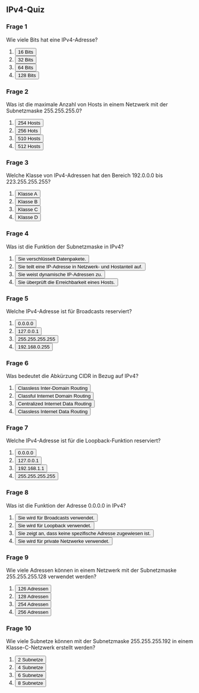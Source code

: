 ## IPv4-Quiz

### Frage 1

Wie viele Bits hat eine IPv4-Adresse?

<div id="question1">
  <ol>
    <li><button onclick="checkAnswer('question1', '', false)">16 Bits</button></li>
    <li><button onclick="checkAnswer('question1', 'Eine IPv4-Adresse besteht aus 32 Bits, die in vier Oktette zu je 8 Bits unterteilt sind.', true)">32 Bits</button></li>
	<li><button onclick="checkAnswer('question1', '', false)">64 Bits</button></li>
	<li><button onclick="checkAnswer('question1', '', false)">128 Bits</button></li>
    <p id="result_question1"></p>
</div>

### Frage 2

Was ist die maximale Anzahl von Hosts in einem Netzwerk mit der Subnetzmaske 255.255.255.0?

<div id="question2">
  <ol>
    <li><button onclick="checkAnswer('question2', 'Die Subnetzmaske 255.255.255.0 erlaubt 256 Adressen, von denen 2 für Netzwerk- und Broadcast-Adressen reserviert sind. Daher können 254 Hosts verwendet werden.', true)">254 Hosts</button></li>
    <li><button onclick="checkAnswer('question2', '', false)">256 Hots</button></li>
    <li><button onclick="checkAnswer('question2', '', false)">510 Hosts</button></li>
    <li><button onclick="checkAnswer('question2', '', false)">512 Hosts</button></li>
  </ol>
  <p id="result_question2"></p>
</div>

### Frage 3

Welche Klasse von IPv4-Adressen hat den Bereich 192.0.0.0 bis 223.255.255.255?

<div id="question3">
  <ol>
    <li><button onclick="checkAnswer('question3', '', false)">Klasse A</button></li>
    <li><button onclick="checkAnswer('question3', '', false)">Klasse B</button></li>
    <li><button onclick="checkAnswer('question3', 'Der Bereich 192.0.0.0 bis 223.255.255.255 gehört zur Klasse C, die für kleinere Netzwerke verwendet wird.', true)">Klasse C</button></li>
    <li><button onclick="checkAnswer('question3', '', false)">Klasse D</button></li>
  </ol>
  <p id="result_question3"></p>
</div>

### Frage 4

Was ist die Funktion der Subnetzmaske in IPv4?

<div id="question4">
  <ol>
    <li><button onclick="checkAnswer('question4', '', false)">Sie verschlüsselt Datenpakete.</button></li>
    <li><button onclick="checkAnswer('question4', 'Die Subnetzmaske teilt eine IPv4-Adresse in den Netzwerk- und Hostanteil auf, wodurch Subnetze erstellt werden können.', true)">Sie teilt eine IP-Adresse in Netzwerk- und Hostanteil auf.</button></li>
    <li><button onclick="checkAnswer('question4', '', false)">Sie weist dynamische IP-Adressen zu.</button></li>
    <li><button onclick="checkAnswer('question4', '', false)">Sie überprüft die Erreichbarkeit eines Hosts.</button></li>
  </ol>
  <p id="result_question4"></p>
</div>

### Frage 5

Welche IPv4-Adresse ist für Broadcasts reserviert?

<div id="question5">
  <ol>
    <li><button onclick="checkAnswer('question5', '', false)">0.0.0.0</button></li>
    <li><button onclick="checkAnswer('question5', '', false)">127.0.0.1</button></li>
    <li><button onclick="checkAnswer('question5', 'Die Adresse 255.255.255.255 ist für Broadcasts reserviert und wird verwendet, um Daten an alle Hosts im Netzwerk zu senden.', true)">255.255.255.255</button></li>
    <li><button onclick="checkAnswer('question5', '', false)">192.168.0.255</button></li>
  </ol>
  <p id="result_question5"></p>
</div>

### Frage 6

Was bedeutet die Abkürzung CIDR in Bezug auf IPv4?

<div id="question6">
  <ol>
    <li><button onclick="checkAnswer('question6', 'CIDR steht für Classless Inter-Domain Routing und ermöglicht eine flexible Subnetzbildung durch die Verwendung von Präfixlängen anstelle von festen Klassen.', true)">Classless Inter-Domain Routing</button></li>
    <li><button onclick="checkAnswer('question6', '', false)">Classful Internet Domain Routing</button></li>
    <li><button onclick="checkAnswer('question6', '', false)">Centralized Internet Data Routing</button></li>
    <li><button onclick="checkAnswer('question6', '', false)">Classless Internet Data Routing</button></li>
  </ol>
  <p id="result_question6"></p>
</div>

### Frage 7

Welche IPv4-Adresse ist für die Loopback-Funktion reserviert?

<div id="question7">
  <ol>
    <li><button onclick="checkAnswer('question7', '', false)">0.0.0.0</button></li>
    <li><button onclick="checkAnswer('question7', 'Die Adresse 127.0.0.1 ist die Loopback-Adresse, die verwendet wird, um die Netzwerkfunktionalität des eigenen Geräts zu testen.', true)">127.0.0.1</button></li>
    <li><button onclick="checkAnswer('question7', '', false)">192.168.1.1</button></li>
    <li><button onclick="checkAnswer('question7', '', false)">255.255.255.255</button></li>
  </ol>
  <p id="result_question7"></p>
</div>

### Frage 8

Was ist die Funktion der Adresse 0.0.0.0 in IPv4?

<div id="question8">
  <ol>
    <li><button onclick="checkAnswer('question8', '', false)">Sie wird für Broadcasts verwendet.</button></li>
    <li><button onclick="checkAnswer('question8', '', false)">Sie wird für Loopback verwendet.</button></li>
    <li><button onclick="checkAnswer('question8', 'Die Adresse 0.0.0.0 zeigt an, dass keine spezifische Adresse zugewiesen ist und wird häufig für Routingzwecke verwendet.', true)">Sie zeigt an, dass keine spezifische Adresse zugewiesen ist.</button></li>
    <li><button onclick="checkAnswer('question8', '', false)">Sie wird für private Netzwerke verwendet.</button></li>
  </ol>
  <p id="result_question8"></p>
</div>

### Frage 9

Wie viele Adressen können in einem Netzwerk mit der Subnetzmaske 255.255.255.128 verwendet werden?

<div id="question9">
  <ol>
    <li><button onclick="checkAnswer('question9', 'Die Subnetzmaske 255.255.255.128 teilt ein Netzwerk in zwei Subnetze mit jeweils 128 Adressen. Davon sind 2 Adressen für Netzwerk- und Broadcast-Adressen reserviert, sodass 126 Adressen für Hosts verfügbar sind.', true)">126 Adressen</button></li>
    <li><button onclick="checkAnswer('question9', '', false)">128 Adressen</button></li>
    <li><button onclick="checkAnswer('question9', '', false)">254 Adressen</button></li>
    <li><button onclick="checkAnswer('question9', '', false)">256 Adressen</button></li>
  </ol>
  <p id="result_question9"></p>
</div>

### Frage 10

Wie viele Subnetze können mit der Subnetzmaske 255.255.255.192 in einem Klasse-C-Netzwerk erstellt werden?

<div id="question10">
  <ol>
    <li><button onclick="checkAnswer('question10', '', false)">2 Subnetze</button></li>
    <li><button onclick="checkAnswer('question10', 'Die Subnetzmaske 255.255.255.192  entspricht einem Präfix von /26, was bedeutet, dass 6 zusätzliche Bits für die Subnetzbildung verwendet werden. In einem Klasse-C-Netzwerk können 4 Subnetze erstellt werden.', true)">4 Subnetze</button></li>
    <li><button onclick="checkAnswer('question10', '', false)">6 Subnetze</button></li>
    <li><button onclick="checkAnswer('question10', '', false)">8 Subnetze</button></li>
  </ol>
  <p id="result_question10"></p>
</div>

<div id="endScreen" style="display: none;">
    <h2>Quiz beendet!</h2>
    <p id="finalScore"></p>
    <button onclick="restartQuiz()">Quiz erneut starten</button>
</div>